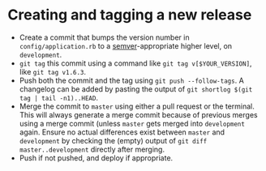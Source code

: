 # Creating and tagging a new release

- Create a commit that bumps the version number in `config/application.rb` to
	a [semver]-appropriate higher level, on `development`.
- `git tag` this commit using a command like `git tag v[$YOUR_VERSION]`, like
	`git tag v1.6.3`.
- Push both the commit and the tag using `git push --follow-tags`. A changelog
	can be added by pasting the output of `git shortlog $(git tag | tail
	-n1)..HEAD`.
- Merge the commit to `master` using either a pull request or the terminal.
	This will always generate a merge commit because of previous merges using
	a merge commit (unless `master` gets merged into `development` again. Ensure no
	actual differences exist between `master` and `development` by checking the
	(empty) output of `git diff master..development` directly after merging.
- Push if not pushed, and deploy if appropriate.

[semver]: https://semver.org
